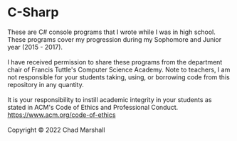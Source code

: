 # C-Sharp
These are C# console programs that I wrote while I was in high school. These programs cover my progression during my Sophomore and Junior year (2015 - 2017). <br><br>
I have received permission to share these programs from the department chair of Francis Tuttle's Computer Science Academy. 
Note to teachers, I am not responsible for your students taking, using, or borrowing code from this repository in any quantity.  <br><br>
It is your responsibility to instill academic integrity in your students as stated in ACM's Code of Ethics and Professional Conduct. <br>
https://www.acm.org/code-of-ethics
<br><br> Copyright © 2022 Chad Marshall

